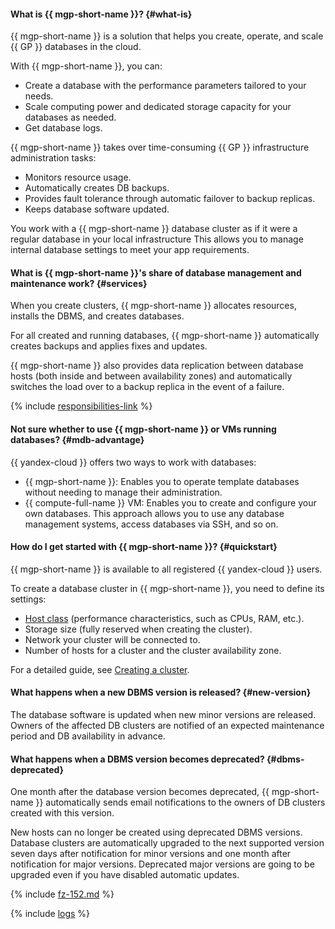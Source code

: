 #### What is {{ mgp-short-name }}? {#what-is}

{{ mgp-short-name }} is a solution that helps you create, operate, and scale {{ GP }} databases in the cloud.

With {{ mgp-short-name }}, you can:

* Create a database with the performance parameters tailored to your needs.
* Scale computing power and dedicated storage capacity for your databases as needed.
* Get database logs.

{{ mgp-short-name }} takes over time-consuming {{ GP }} infrastructure administration tasks:

* Monitors resource usage.
* Automatically creates DB backups.
* Provides fault tolerance through automatic failover to backup replicas.
* Keeps database software updated.

You work with a {{ mgp-short-name }} database cluster as if it were a regular database in your local infrastructure This allows you to manage internal database settings to meet your app requirements.

#### What is {{ mgp-short-name }}'s share of database management and maintenance work? {#services}

When you create clusters, {{ mgp-short-name }} allocates resources, installs the DBMS, and creates databases.

For all created and running databases, {{ mgp-short-name }} automatically creates backups and applies fixes and updates.

{{ mgp-short-name }} also provides data replication between database hosts (both inside and between availability zones) and automatically switches the load over to a backup replica in the event of a failure.

{% include [responsibilities-link](../../_includes/mdb/responsibilities-link.md) %}

#### Not sure whether to use {{ mgp-short-name }} or VMs running databases? {#mdb-advantage}

{{ yandex-cloud }} offers two ways to work with databases:

* {{ mgp-short-name }}: Enables you to operate template databases without needing to manage their administration.
* {{ compute-full-name }} VM: Enables you to create and configure your own databases. This approach allows you to use any database management systems, access databases via SSH, and so on.

#### How do I get started with {{ mgp-short-name }}? {#quickstart}

{{ mgp-short-name }} is available to all registered {{ yandex-cloud }} users.

To create a database cluster in {{ mgp-short-name }}, you need to define its settings:

* [Host class](../../managed-greenplum/concepts/instance-types.md) (performance characteristics, such as CPUs, RAM, etc.).
* Storage size (fully reserved when creating the cluster).
* Network your cluster will be connected to.
* Number of hosts for a cluster and the cluster availability zone.

For a detailed guide, see [Creating a cluster](../../managed-greenplum/operations/cluster-create.md).

#### What happens when a new DBMS version is released? {#new-version}

The database software is updated when new minor versions are released. Owners of the affected DB clusters are notified of an expected maintenance period and DB availability in advance.

#### What happens when a DBMS version becomes deprecated? {#dbms-deprecated}

One month after the database version becomes deprecated, {{ mgp-short-name }} automatically sends email notifications to the owners of DB clusters created with this version.

New hosts can no longer be created using deprecated DBMS versions. Database clusters are automatically upgraded to the next supported version seven days after notification for minor versions and one month after notification for major versions. Deprecated major versions are going to be upgraded even if you have disabled automatic updates.

{% include [fz-152.md](../../_qa/fz-152.md) %}

{% include [logs](../logs.md) %}
